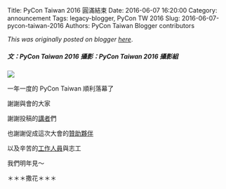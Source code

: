 Title: PyCon Taiwan 2016 圓滿結束
Date: 2016-06-07 16:20:00
Category: announcement
Tags: legacy-blogger, PyCon TW 2016
Slug: 2016-06-07-pycon-taiwan-2016
Authors: PyCon Taiwan Blogger contributors

*This was originally posted on blogger [here](https://pycontw.blogspot.com/2016/06/pycon-taiwan-2016.html)*.

<!--more-->

##### 文：PyCon Taiwan 2016  攝影：PyCon Taiwan 2016 攝影組

[![](https://2.bp.blogspot.com/-nLs2oI7ozPE/V1aGtEkHrCI/AAAAAAAAD3c/it_NlQKISiY7dFOXn4fJHByxNGhLuLi8wCLcB/s1600/27237439720_c602488276_k.jpg)](https://www.flickr.com/photos/pycon_tw_2016/27237439720/)

一年一度的 PyCon Taiwan 順利落幕了


謝謝與會的大家


謝謝投稿的[講者](https://tw.pycon.org/2016/events/talks/)們


也謝謝促成這次大會的[贊助夥伴](https://tw.pycon.org/2016/sponsors/)


以及辛苦的[工作人員](https://tw.pycon.org/2016/about/staff/)與志工


我們明年見～


＊＊＊撒花＊＊＊
